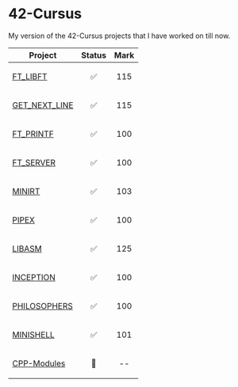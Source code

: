 # 42-Cursus
My version of the 42-Cursus projects that I have worked on till now.

| Project                                                                    |            Status          |            Mark             |
|----------------------------------------------------------------------------|----------------------------|-----------------------------|
| <a style="padding:0" href="https://github.com/EniddeallA/ft_libft"> FT_LIBFT </a> | <p align="center"> ✅ </p> | <p align="center"> 115 </p> |
| <a href="https://github.com/EniddeallA/get_next_line"> GET_NEXT_LINE </a>  | <p align="center"> ✅ </p> | <p align="center"> 115 </p> |
| <a href="https://github.com/EniddeallA/ft_printf"> FT_PRINTF </a>          | <p align="center"> ✅ </p> | <p align="center"> 100 </p> |
| <a href="https://github.com/EniddeallA/Ft_server"> FT_SERVER </a>          | <p align="center"> ✅ </p> | <p align="center"> 100 </p> |
| <a href="https://github.com/EniddeallA/miniRT"> MINIRT </a>                | <p align="center"> ✅ </p> | <p align="center"> 103 </p> |
| <a href="https://github.com/EniddeallA/Pipex"> PIPEX </a>                  | <p align="center"> ✅ </p> | <p align="center"> 100 </p> |
| <a href="https://github.com/EniddeallA/Libasm"> LIBASM </a>                | <p align="center"> ✅ </p> | <p align="center"> 125 </p> |
| <a href="https://github.com/EniddeallA/Inception"> INCEPTION </a>          | <p align="center"> ✅ </p> | <p align="center"> 100 </p> |
| <a href="https://github.com/EniddeallA/Philosophers"> PHILOSOPHERS </a>    | <p align="center"> ✅ </p> | <p align="center"> 100 </p> |
| <a href="https://github.com/EniddeallA/Minishell"> MINISHELL </a>          | <p align="center"> ✅ </p> | <p align="center"> 101 </p> |
| <a href="https://github.com/EniddeallA/CPP-Modules"> CPP-Modules </a>      | <p align="center"> 🔳 </p> | <p align="center"> -- </p>  |
